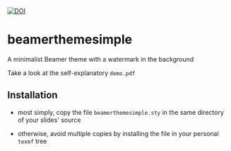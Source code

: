 [![DOI](https://zenodo.org/badge/4357/famuvie/beamerthemesimple.svg)](https://zenodo.org/badge/latestdoi/4357/famuvie/beamerthemesimple)

# beamerthemesimple

A minimalist Beamer theme with a watermark in the background

Take a look at the self-explanatory `demo.pdf`

## Installation

- most simply, copy the file `beamerthemesimple.sty` in the same directory of your slides' source

- otherwise, avoid multiple copies by installing the file in your personal `texmf` tree
